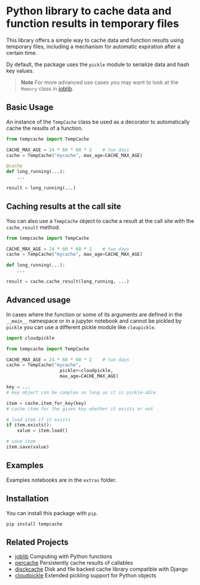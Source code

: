 # Python library to cache data and function results in temporary files

This library offers a simple way to cache data and function results using temporary files, including a mechanism for automatic expiration after a certain time.

Dy default, the package uses the `pickle` module to serialize data and hash key values.


> **Note**
For more advanced use cases you may want to look at the `Memory` class
in [joblib](https://github.com/joblib/joblib).


## Basic Usage

An instance of the `TempCache` class be used as a decorator
to automatically cache the results of a function.

```python
from tempcache import TempCache

CACHE_MAX_AGE = 24 * 60 * 60 * 2    # two days
cache = TempCache("mycache", max_age=CACHE_MAX_AGE)

@cache
def long_running(...):
    ...

result = long_running(...)
```

## Caching results at the call site

You can also use a `TempCache` object to cache a result
at the call site with the `cache_result` method. 

```python
from tempcache import TempCache

CACHE_MAX_AGE = 24 * 60 * 60 * 2    # two days
cache = TempCache("mycache", max_age=CACHE_MAX_AGE)

def long_running(...):
    ...

result = cache.cache_result(long_running, ...)
```

## Advanced usage

In cases where the function or some of its arguments
are defined in the `__main__` namespace or in a jupyter notebook
and cannot be pickled by `pickle` you can use a different pickle module
like `cloupickle`.


```python
import cloudpickle

from tempcache import TempCache

CACHE_MAX_AGE = 24 * 60 * 60 * 2    # two days
cache = TempCache("mycache",
                    pickler=cloudpickle,
                    max_age=CACHE_MAX_AGE)

key = ...
# key object can be complex as long as it is pickle-able

item = cache.item_for_key(key)
# cache item for the given key whether it exists or not

# load item if it exists
if item.exists():
    value = item.load()

# save item
item.save(value)
```


## Examples

Examples notebooks are in the `extras` folder.

## Installation

You can install this package with `pip`.

```console
pip install tempcache
```

## Related Projects

- [joblib](https://github.com/joblib/joblib)
Computing with Python functions
- [percache](https://pypi.org/project/percache/)
Persistently cache results of callables
- [disckcache](https://pypi.org/project/diskcache/)
Disk and file backed cache library compatible with Django
- [cloudpickle](https://github.com/cloudpipe/cloudpickle)
Extended pickling support for Python objects
